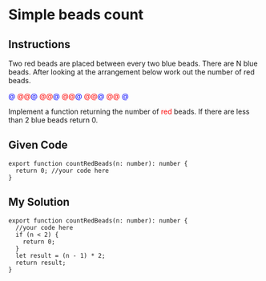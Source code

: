# Simple beads count

## Instructions

Two red beads are placed between every two blue beads. There are N blue beads. After looking at the arrangement below work out the number of red beads.

<span style="color: blue;">@</span> <span style="color: red;">@@</span><span style="color: blue;">@</span> <span style="color: red;">@@</span><span style="color: blue;">@</span> <span style="color: red;">@@</span><span style="color: blue;">@</span> <span style="color: red;">@@</span><span style="color: blue;">@</span> <span style="color: red;">@@</span> <span style="color: blue;">@</span>

Implement a function returning the number of <span style="color: red;">red</span> beads.
If there are less than 2 blue beads return 0.

## Given Code
```
export function countRedBeads(n: number): number {
  return 0; //your code here
}
```

## My Solution
```
export function countRedBeads(n: number): number {
  //your code here
  if (n < 2) {
    return 0;
  }
  let result = (n - 1) * 2;
  return result;
}
```